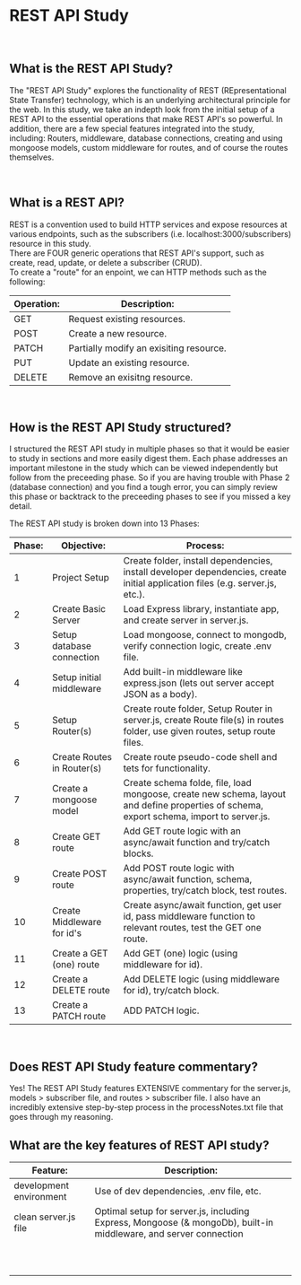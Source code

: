 # REST API Study

<br>

## What is the REST API Study?
The "REST API Study" explores the functionality of REST (REpresentational State Transfer) technology, which is an 
underlying architectural principle for the web.  In this study, we take an indepth look from the initial setup of
a REST API to the essential operations that make REST API's so powerful.  In addition, there are a few special features
integrated into the study, including: Routers, middleware, database connections, creating and using mongoose models, custom
middleware for routes, and of course the routes themselves.

<br>

## What is a REST API?
REST is a convention used to build HTTP services and expose
resources at various endpoints, such as the subscribers (i.e. localhost:3000/subscribers) resource in this study.  
There are FOUR generic operations that REST API's support, such as create, read, update, or delete a subscriber (CRUD).  
To create a "route" for an enpoint, we can HTTP methods such as the following:

| **Operation:**                            | **Description:**                             |
| ---------------------------------------- | ----------------------------------------------|
| GET                      | Request existing resources.       |
| POST                      |  Create a new resource.      |
| PATCH                      |  Partially modify an exisiting resource.      |
| PUT                      |  Update an existing resource.      |
| DELETE                      | Remove an exisitng resource.      |

<br>

## How is the REST API Study structured?
I structured the REST API study in multiple phases so that it would be easier to study in sections and more easily digest them.  Each phase addresses an important milestone in the study which can be viewed independently but follow from the preceeding phase.  So if you are having trouble with Phase 2 (database connection) and you find a tough error, you can simply review this phase or backtrack to the preceeding phases to see if you missed a key detail.

The REST API study is broken down into 13 Phases:

| **Phase:**                            | **Objective:**                             | **Process:**                             |
| ---------------------------------------- | ---------------------------------------------- | ---------------------------------------------- |
|    1   |  Project Setup                     |  Create folder, install dependencies, install developer dependencies, create initial application files (e.g. server.js, etc.).   |
|    2    |   Create Basic Server                |  Load Express library, instantiate app, and create server in server.js.  |
|    3   |   Setup database connection           |  Load mongoose, connect to mongodb, verify connection logic, create .env file.   |
|    4   |   Setup initial middleware           |  Add built-in middleware like express.json (lets out server accept JSON as a body).   |
|    5   |   Setup Router(s)                    |  Create route folder, Setup Router in server.js, create Route file(s) in routes folder, use given routes, setup route files.   |
|    6   |   Create Routes in Router(s)         |  Create route pseudo-code shell and tets for functionality.   |
|    7   |   Create a mongoose model           |  Create schema folde, file, load mongoose, create new schema, layout and define properties of schema, export schema, import to server.js.|
|    8   |   Create GET route                  |  Add GET route logic with an async/await function and try/catch blocks.  |
|    9    |   Create POST route                 |  Add POST route logic with async/await function, schema, properties, try/catch block, test routes.   |
|   10    |   Create Middleware for id's         |  Create async/await function, get user id, pass middleware function to relevant routes, test the GET one route.   |
|   11    |    Create a GET (one) route          |  Add GET (one) logic (using middleware for id).   |
|   12    |   Create a DELETE route             |  Add DELETE logic (using middleware for id), try/catch block.   |
|   13    |   Create a PATCH route              |  ADD PATCH logic.   |

<br>

## Does REST API Study feature commentary?
Yes! The REST API Study features EXTENSIVE commentary for the server.js, models > subscriber file, and routes > subscriber file.  I also have an incredibly extensive step-by-step
process in the processNotes.txt file that goes through my reasoning.

## What are the key features of REST API study?
| **Feature:**                            | **Description:**                             |
| ---------------------------------------- | ----------------------------------------------|
|  development environment                  |   Use of dev dependencies, .env file, etc.                            |
|  clean server.js file                           |   Optimal setup for server.js, including Express, Mongoose (& mongoDb), built-in middleware, and server connection      |
|                                  |                              |
|                                  |                              |
|                                  |                              |
|                                  |                              |
|                                  |                              |
|                                  |                              |
|                                  |                              |
|                                  |                              |
|                                  |                              |
|                                  |                              |




